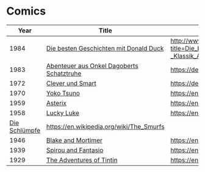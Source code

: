 # Comics

 Year | Title | Info 
------|-------|------
1984|[Die besten Geschichten mit Donald Duck](https://www.amazon.de/besten-Geschichten-Donald-Klassik-grosse/dp/B002D3E594/?tag=maierandi-21)|http://www.duckipedia.de/index.php5?title=Die_besten_Geschichten_mit_Donald_Duck_-_Klassik_Album
1983|[Abenteuer aus Onkel Dagoberts Schatztruhe](https://www.amazon.de/Alle-Abenteuer-Onkel-Dagoberts-Schatztruhe/dp/3770438469/?tag=maierandi-21)|https://de.wikipedia.org/wiki/Adolf_Kabatek
1972|[Clever und Smart](https://www.amazon.de/Clever-Smart-Nr-Asphalt-Safari-Jubil%C3%A4ums-Nachdruck/dp/B00SHC4B7G/?tag=maierandi-21)|https://de.wikipedia.org/wiki/Clever_%26_Smart
1970|[Yoko Tsuno](https://www.amazon.de/Yoko-Tsuno-Bd-11-Die-Zeitspirale/dp/3551021317/?tag=maierandi-21)|https://en.wikipedia.org/wiki/Yoko_Tsuno
1959|[Asterix](https://www.amazon.de/Asterix-01-Gallier-René-Goscinny/dp/3770436016/?tag=maierandi-21)|https://en.wikipedia.org/wiki/Asterix
1958|[Lucky Luke](https://www.amazon.de/Lucky-Luke-15-Die-Postkutsche/dp/3770401263/?tag=maierandi-21)|https://en.wikipedia.org/wiki/Lucky_Luke
 |[Die Schlümpfe](https://www.amazon.de/Schlümpfe-Die-Band-Blauschlümpfe-Schwarzschlümpfe/dp/3868699554/?tag=maierandi-21)|https://en.wikipedia.org/wiki/The_Smurfs
1946|[Blake and Mortimer](https://www.amazon.de/Die-Abenteuer-Blake-Mortimer-Band/dp/3551019975/?tag=maierandi-21)| https://en.wikipedia.org/wiki/Blake_and_Mortimer
1939|[Spirou and Fantasio](https://www.amazon.de/Spirou-Fantasio-01-Zauberer-Rummelsdorf/dp/3551772010/?tag=maierandi-21)|https://en.wikipedia.org/wiki/Spirou_et_Fantasio
1929|[The Adventures of Tintin](https://www.amazon.de/Tim-Struppi-Band-Lande-Sowjets/dp/3551732205/?tag=maierandi-21)|https://en.wikipedia.org/wiki/The_Adventures_of_Tintin
